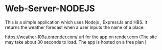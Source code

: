 # Web-Server-NODEJS

This is a simple application which uses Nodejs , ExpressJs and HBS. It returns the
weather forecast when a user inputs the name of a place.

https://weather-l09a.onrender.com/
url for the app on render.com (The site may take about 30 seconds to load. The app is hosted on a free plan )
